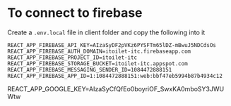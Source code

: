 # To connect to firebase

Create a `.env.local` file in client folder and copy the following into it

```
REACT_APP_FIREBASE_API_KEY=AIzaSyDF2pVKz6PYSFTm65lDZ-mBwuJ5NDCdsOs
REACT_APP_FIREBASE_AUTH_DOMAIN=itoilet-itc.firebaseapp.com
REACT_APP_FIREBASE_PROJECT_ID=itoilet-itc
REACT_APP_FIREBASE_STORAGE_BUCKET=itoilet-itc.appspot.com
REACT_APP_FIREBASE_MESSAGING_SENDER_ID=1084472888151
REACT_APP_FIREBASE_APP_ID=1:1084472888151:web:bbf47eb5994b87b4934c12
```
REACT_APP_GOOGLE_KEY=AIzaSyCfQfEo0boyriOF_SwxKA0mboSY3JWUWtw
